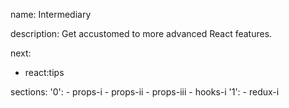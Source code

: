 name: Intermediary

description: Get accustomed to more advanced React features.

next:
  - react:tips

sections:
  '0':
    - props-i
    - props-ii
    - props-iii
    - hooks-i
  '1':
    - redux-i